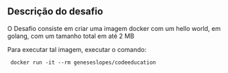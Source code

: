 ## Descrição do desafio
<p>O Desafio consiste em criar uma imagem docker com um hello world, em golang, com um tamanho total em até 2 MB</p>
<p>Para executar tal imagem, executar o comando:</p>
<code> docker run -it --rm geneseslopes/codeeducation</code>